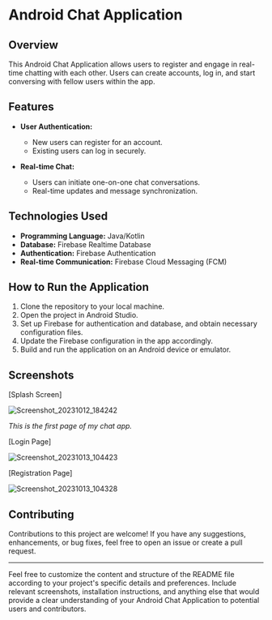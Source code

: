 # Android Chat Application

## Overview
This Android Chat Application allows users to register and engage in real-time chatting with each other. Users can create accounts, log in, and start conversing with fellow users within the app.

## Features
- **User Authentication:**
  - New users can register for an account.
  - Existing users can log in securely.

- **Real-time Chat:**
  - Users can initiate one-on-one chat conversations.
  - Real-time updates and message synchronization.

## Technologies Used
- **Programming Language:** Java/Kotlin
- **Database:** Firebase Realtime Database
- **Authentication:** Firebase Authentication
- **Real-time Communication:** Firebase Cloud Messaging (FCM)

## How to Run the Application
1. Clone the repository to your local machine.
2. Open the project in Android Studio.
3. Set up Firebase for authentication and database, and obtain necessary configuration files.
4. Update the Firebase configuration in the app accordingly.
5. Build and run the application on an Android device or emulator.

## Screenshots
[Splash Screen]

![Screenshot_20231012_184242](https://github.com/MateChaitanya/MyChatApp/assets/99747639/62198c91-e081-46e9-92a4-a9b9ac601168)

*This is the first page of my chat app.*

[Login Page]

![Screenshot_20231013_104423](https://github.com/MateChaitanya/MyChatApp/assets/99747639/f17d95e6-0dd6-4ecb-bc9b-5d267933e499)

[Registration Page]

![Screenshot_20231013_104328](https://github.com/MateChaitanya/MyChatApp/assets/99747639/64efa7f0-003d-4f94-8b50-fe443021f1cb)

## Contributing
Contributions to this project are welcome! If you have any suggestions, enhancements, or bug fixes, feel free to open an issue or create a pull request.


---

Feel free to customize the content and structure of the README file according to your project's specific details and preferences. Include relevant screenshots, installation instructions, and anything else that would provide a clear understanding of your Android Chat Application to potential users and contributors.

